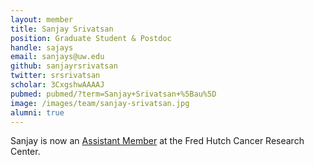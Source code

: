 ```yaml
---
layout: member
title: Sanjay Srivatsan
position: Graduate Student & Postdoc
handle: sajays
email: sanjays@uw.edu
github: sanjayrsrivatsan
twitter: srsrivatsan
scholar: 3CxgshwAAAAJ
pubmed: pubmed/?term=Sanjay+Srivatsan+%5Bau%5D
image: /images/team/sanjay-srivatsan.jpg
alumni: true
---
```


Sanjay is now an [Assistant Member](https://www.srivatsan-lab.com/) at the Fred Hutch Cancer Research Center. 
